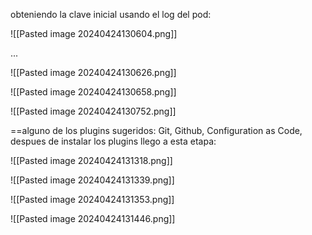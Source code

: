 obteniendo la clave inicial usando el log del pod:

![[Pasted image 20240424130604.png]]

...

![[Pasted image 20240424130626.png]]

![[Pasted image 20240424130658.png]]

![[Pasted image 20240424130752.png]]

==alguno de los plugins sugeridos: Git, Github, Configuration as Code, despues de instalar los plugins llego a esta etapa:

![[Pasted image 20240424131318.png]]

![[Pasted image 20240424131339.png]]

![[Pasted image 20240424131353.png]]

![[Pasted image 20240424131446.png]]


